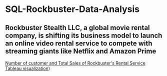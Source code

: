 # SQL-Rockbuster-Data-Analysis
## Rockbuster Stealth LLC, a global movie rental company, is shifting its business model to launch an online video rental service to compete with streaming giants like Netflix and Amazon Prime
[Number of customer and Total Sales of Rockbuster's Rental Service Tableau visualization](https://public.tableau.com/app/profile/oumaima.salmi/viz/NumberofcustomerandtotalsalesofRockbustersRentalService_CFAchievement3/Sheet1?publish=yes))
